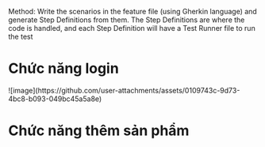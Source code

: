  Method: Write the scenarios in the feature file (using Gherkin language) and generate Step Definitions from them. The Step Definitions are where the code is handled, and each Step Definition will have a Test Runner file to run the test


<h1> Chức năng login</h1>
 ![image](https://github.com/user-attachments/assets/0109743c-9d73-4bc8-b093-049bc45a5a8e)

<h1> Chức năng thêm sản phẩm</h1>
 
